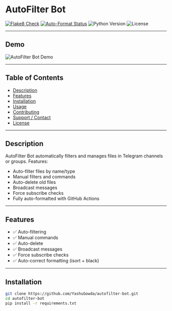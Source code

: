 # AutoFilter Bot

[![Flake8 Check](https://github.com/NikhilNGY/Ultimate-Auto-Filter/actions/workflows/auto_format.yml/badge.svg?job=flake8)](https://github.com/NikhilNGY/Ultimate-Auto-Filter/actions/workflows/auto_format.yml)
[![Auto-Format Status](https://github.com/NikhilNGY/Ultimate-Auto-Filter/actions/workflows/auto_format.yml/badge.svg?job=auto_format)](https://github.com/NikhilNGY/Ultimate-Auto-Filter/actions/workflows/auto_format.yml)
![Python Version](https://img.shields.io/badge/python-3.11-blue?logo=python&logoColor=white)
![License](https://img.shields.io/badge/license-MIT-green?style=flat-square)

---

## Demo

![AutoFilter Bot Demo](https://github.com/NikhilNGY/Ultimate-Auto-Filter/raw/main/assets/demo.gif)  

---

## Table of Contents

- [Description](#description)  
- [Features](#features)  
- [Installation](#installation)  
- [Usage](#usage)  
- [Contributing](#contributing)  
- [Support / Contact](#support--contact)  
- [License](#license)  

---

## Description
AutoFilter Bot automatically filters and manages files in Telegram channels or groups. Features:

- Auto-filter files by name/type  
- Manual filters and commands  
- Auto-delete old files  
- Broadcast messages  
- Force subscribe checks  
- Fully auto-formatted with GitHub Actions

---

## Features

- ✅ Auto-filtering  
- ✅ Manual commands  
- ✅ Auto-delete  
- ✅ Broadcast messages  
- ✅ Force subscribe checks  
- ✅ Auto-correct formatting (isort + black)  

---

## Installation

```bash
git clone https://github.com/YashuGowda/autofilter-bot.git
cd autofilter-bot
pip install -r requirements.txt
```
